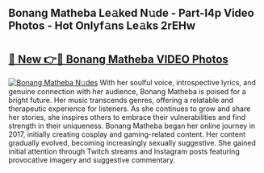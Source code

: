 ## Bonang Matheba Le𝚊ked N𝚞de - Part-l4p Video Photos - Hot Onlyf𝚊ns Le𝚊ks 2rEHw

# <h2><a href="http://ab2199.deff.icu/?id=Bonang+Matheba">🔗 New 👉🔴 Bonang Matheba VIDEO Photos</a></h2>

[![Bonang Matheba N𝚞des](https://i.imgur.com/rIISA9y.gif)](http://ab2199.deff.icu/?id=Bonang+Matheba)
With her soulful voice, introspective lyrics, and genuine connection with her audience, Bonang Matheba is poised for a bright future. Her music transcends genres, offering a relatable and therapeutic experience for listeners. As she continues to grow and share her stories, she inspires others to embrace their vulnerabilities and find strength in their uniqueness. Bonang Matheba began her online journey in 2017, initially creating cosplay and gaming-related content. Her content gradually evolved, becoming increasingly sexually suggestive. She gained initial attention through Twitch streams and Instagram posts featuring provocative imagery and suggestive commentary.
